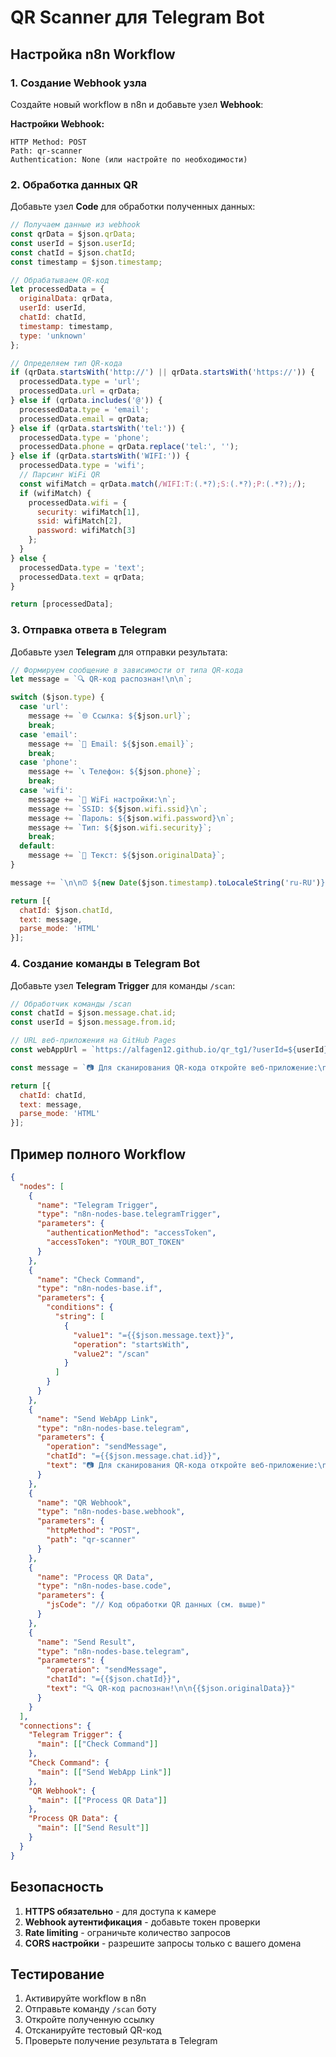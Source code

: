 # QR Scanner для Telegram Bot

## Настройка n8n Workflow

### 1. Создание Webhook узла

Создайте новый workflow в n8n и добавьте узел **Webhook**:

**Настройки Webhook:**
```
HTTP Method: POST
Path: qr-scanner
Authentication: None (или настройте по необходимости)
```

### 2. Обработка данных QR

Добавьте узел **Code** для обработки полученных данных:

```javascript
// Получаем данные из webhook
const qrData = $json.qrData;
const userId = $json.userId;
const chatId = $json.chatId;
const timestamp = $json.timestamp;

// Обрабатываем QR-код
let processedData = {
  originalData: qrData,
  userId: userId,
  chatId: chatId,
  timestamp: timestamp,
  type: 'unknown'
};

// Определяем тип QR-кода
if (qrData.startsWith('http://') || qrData.startsWith('https://')) {
  processedData.type = 'url';
  processedData.url = qrData;
} else if (qrData.includes('@')) {
  processedData.type = 'email';
  processedData.email = qrData;
} else if (qrData.startsWith('tel:')) {
  processedData.type = 'phone';
  processedData.phone = qrData.replace('tel:', '');
} else if (qrData.startsWith('WIFI:')) {
  processedData.type = 'wifi';
  // Парсинг WiFi QR
  const wifiMatch = qrData.match(/WIFI:T:(.*?);S:(.*?);P:(.*?);/);
  if (wifiMatch) {
    processedData.wifi = {
      security: wifiMatch[1],
      ssid: wifiMatch[2],
      password: wifiMatch[3]
    };
  }
} else {
  processedData.type = 'text';
  processedData.text = qrData;
}

return [processedData];
```

### 3. Отправка ответа в Telegram

Добавьте узел **Telegram** для отправки результата:

```javascript
// Формируем сообщение в зависимости от типа QR-кода
let message = `🔍 QR-код распознан!\n\n`;

switch ($json.type) {
  case 'url':
    message += `🌐 Ссылка: ${$json.url}`;
    break;
  case 'email':
    message += `📧 Email: ${$json.email}`;
    break;
  case 'phone':
    message += `📞 Телефон: ${$json.phone}`;
    break;
  case 'wifi':
    message += `📶 WiFi настройки:\n`;
    message += `SSID: ${$json.wifi.ssid}\n`;
    message += `Пароль: ${$json.wifi.password}\n`;
    message += `Тип: ${$json.wifi.security}`;
    break;
  default:
    message += `📝 Текст: ${$json.originalData}`;
}

message += `\n\n⏰ ${new Date($json.timestamp).toLocaleString('ru-RU')}`;

return [{
  chatId: $json.chatId,
  text: message,
  parse_mode: 'HTML'
}];
```

### 4. Создание команды в Telegram Bot

Добавьте узел **Telegram Trigger** для команды `/scan`:

```javascript
// Обработчик команды /scan
const chatId = $json.message.chat.id;
const userId = $json.message.from.id;

// URL веб-приложения на GitHub Pages
const webAppUrl = `https://alfagen12.github.io/qr_tg1/?userId=${userId}&chatId=${chatId}&webhook=${encodeURIComponent('https://your-n8n-instance.com/webhook/qr-scanner')}`;

const message = `📷 Для сканирования QR-кода откройте веб-приложение:\n\n${webAppUrl}\n\n💡 Инструкция:\n1. Откройте ссылку\n2. Разрешите доступ к камере\n3. Наведите на QR-код\n4. Результат будет отправлен автоматически`;

return [{
  chatId: chatId,
  text: message,
  parse_mode: 'HTML'
}];
```

## Пример полного Workflow

```json
{
  "nodes": [
    {
      "name": "Telegram Trigger",
      "type": "n8n-nodes-base.telegramTrigger",
      "parameters": {
        "authenticationMethod": "accessToken",
        "accessToken": "YOUR_BOT_TOKEN"
      }
    },
    {
      "name": "Check Command",
      "type": "n8n-nodes-base.if",
      "parameters": {
        "conditions": {
          "string": [
            {
              "value1": "={{$json.message.text}}",
              "operation": "startsWith",
              "value2": "/scan"
            }
          ]
        }
      }
    },
    {
      "name": "Send WebApp Link",
      "type": "n8n-nodes-base.telegram",
      "parameters": {
        "operation": "sendMessage",
        "chatId": "={{$json.message.chat.id}}",
        "text": "📷 Для сканирования QR-кода откройте веб-приложение:\n\nhttps://alfagen12.github.io/qr_tg1/?userId={{$json.message.from.id}}&chatId={{$json.message.chat.id}}&webhook={{encodeURIComponent('https://your-n8n-instance.com/webhook/qr-scanner')}}"
      }
    },
    {
      "name": "QR Webhook",
      "type": "n8n-nodes-base.webhook",
      "parameters": {
        "httpMethod": "POST",
        "path": "qr-scanner"
      }
    },
    {
      "name": "Process QR Data",
      "type": "n8n-nodes-base.code",
      "parameters": {
        "jsCode": "// Код обработки QR данных (см. выше)"
      }
    },
    {
      "name": "Send Result",
      "type": "n8n-nodes-base.telegram",
      "parameters": {
        "operation": "sendMessage",
        "chatId": "={{$json.chatId}}",
        "text": "🔍 QR-код распознан!\n\n{{$json.originalData}}"
      }
    }
  ],
  "connections": {
    "Telegram Trigger": {
      "main": [["Check Command"]]
    },
    "Check Command": {
      "main": [["Send WebApp Link"]]
    },
    "QR Webhook": {
      "main": [["Process QR Data"]]
    },
    "Process QR Data": {
      "main": [["Send Result"]]
    }
  }
}
```

## Безопасность

1. **HTTPS обязательно** - для доступа к камере
2. **Webhook аутентификация** - добавьте токен проверки
3. **Rate limiting** - ограничьте количество запросов
4. **CORS настройки** - разрешите запросы только с вашего домена

## Тестирование

1. Активируйте workflow в n8n
2. Отправьте команду `/scan` боту
3. Откройте полученную ссылку
4. Отсканируйте тестовый QR-код
5. Проверьте получение результата в Telegram
